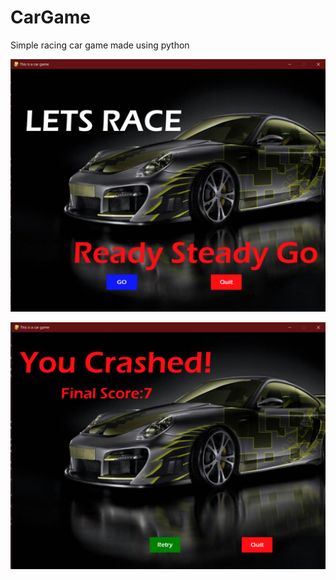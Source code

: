 # CarGame
Simple racing car game made using python

![Screenshot](https://github.com/soul-reaper46/CarGame/blob/master/resources/Screenshot1.png)

![Screenshot](https://github.com/soul-reaper46/CarGame/blob/master/resources/Screenshot2.png)
